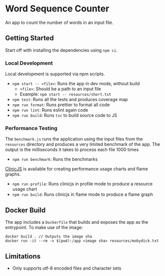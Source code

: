 # Word Sequence Counter

An app to count the number of words in an input file.

## Getting Started

Start off with installing the dependencies using `npm ci`.

### Local Development

Local development is supported via npm scripts.

- `npm start -- <file>`: Runs the app in dev mode, without build
  - `<file>`: Should be a path to an input file
  - Example: `npm start -- resources/short.txt`
- `npm test`: Runs all the tests and produces coverage map
- `npm run format`: Runs prettier to format all code
- `npm run lint`: Runs eslint again code
- `npm run build`: Runs `tsc` to build source code to JS

### Performance Testing

The `benchmark.js` runs the application using the input files from the `resources` directory and produces a very limited benchmark of the app. The output is the milliseconds it takes to process each file 1000 times

- `npm run benchmark`: Runs the benchmarks

[ClinicJS](https://clinicjs.org/) is available for creating performance usage charts and flame graphs.

- `npm run profile`: Runs clinicjs in profile mode to produce a resource usage chart
- `npm run build`: Runs clinicjs in flame mode to produce a flame graph

## Docker Build

The app includes a `Dockerfile` that builds and exposes the app as the entrypoint. To make use of the image:

```
docker build . // Outputs the image sha
docker run -it --rm -v $(pwd):/app <image sha> resources/mobydick.txt
```

## Limitations

- Only supports utf-8 encoded files and character sets
